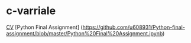 # c-varriale
[CV](https://github.com/u608931/c-varriale/blob/master/CV.md)
[Python Final Assignment] (https://github.com/u608931/Python-final-assignment/blob/master/Python%20Final%20Assignment.ipynb)
